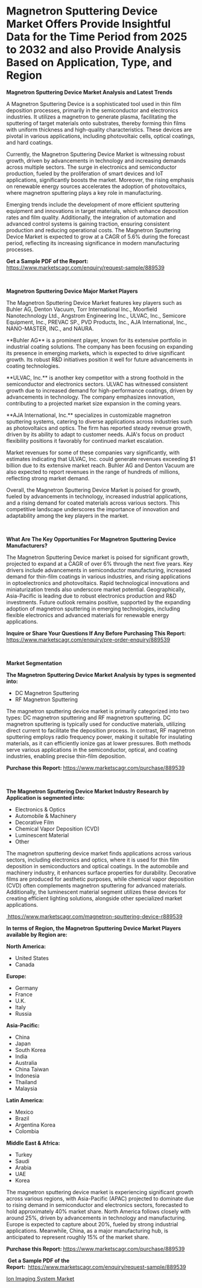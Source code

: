 <p><h1>Magnetron Sputtering Device Market Offers Provide Insightful Data for the Time Period from 2025 to 2032 and also Provide Analysis Based on Application, Type, and Region</h1></p><p><strong>Magnetron Sputtering Device Market Analysis and Latest Trends</strong></p>
<p><p>A Magnetron Sputtering Device is a sophisticated tool used in thin film deposition processes, primarily in the semiconductor and electronics industries. It utilizes a magnetron to generate plasma, facilitating the sputtering of target materials onto substrates, thereby forming thin films with uniform thickness and high-quality characteristics. These devices are pivotal in various applications, including photovoltaic cells, optical coatings, and hard coatings.</p><p>Currently, the Magnetron Sputtering Device Market is witnessing robust growth, driven by advancements in technology and increasing demands across multiple sectors. The surge in electronics and semiconductor production, fueled by the proliferation of smart devices and IoT applications, significantly boosts the market. Moreover, the rising emphasis on renewable energy sources accelerates the adoption of photovoltaics, where magnetron sputtering plays a key role in manufacturing.</p><p>Emerging trends include the development of more efficient sputtering equipment and innovations in target materials, which enhance deposition rates and film quality. Additionally, the integration of automation and advanced control systems is gaining traction, ensuring consistent production and reducing operational costs. The Magnetron Sputtering Device Market is expected to grow at a CAGR of 5.6% during the forecast period, reflecting its increasing significance in modern manufacturing processes.</p></p>
<p><strong>Get a Sample PDF of the Report:&nbsp;</strong> <a href="https://www.marketscagr.com/enquiry/request-sample/889539?utm_campaign=2097&utm_medium=2&utm_source=Github&utm_content=ia&utm_term=18022025&utm_id=magnetron-sputtering-device">https://www.marketscagr.com/enquiry/request-sample/889539</a></p>
<p>&nbsp;</p>
<p><strong>Magnetron Sputtering Device Major Market Players</strong></p>
<p><p>The Magnetron Sputtering Device Market features key players such as Buhler AG, Denton Vacuum, Torr International Inc., Moorfield Nanotechnology Ltd., Angstrom Engineering Inc., ULVAC, Inc., Semicore Equipment, Inc., PREVAC SP., PVD Products, Inc., AJA International, Inc., NANO-MASTER, INC., and NAURA. </p><p>**Buhler AG** is a prominent player, known for its extensive portfolio in industrial coating solutions. The company has been focusing on expanding its presence in emerging markets, which is expected to drive significant growth. Its robust R&D initiatives position it well for future advancements in coating technologies.</p><p>**ULVAC, Inc.** is another key competitor with a strong foothold in the semiconductor and electronics sectors. ULVAC has witnessed consistent growth due to increased demand for high-performance coatings, driven by advancements in technology. The company emphasizes innovation, contributing to a projected market size expansion in the coming years.</p><p>**AJA International, Inc.** specializes in customizable magnetron sputtering systems, catering to diverse applications across industries such as photovoltaics and optics. The firm has reported steady revenue growth, driven by its ability to adapt to customer needs. AJA's focus on product flexibility positions it favorably for continued market escalation.</p><p>Market revenues for some of these companies vary significantly, with estimates indicating that ULVAC, Inc. could generate revenues exceeding $1 billion due to its extensive market reach. Buhler AG and Denton Vacuum are also expected to report revenues in the range of hundreds of millions, reflecting strong market demand.</p><p>Overall, the Magnetron Sputtering Device Market is poised for growth, fueled by advancements in technology, increased industrial applications, and a rising demand for coated materials across various sectors. This competitive landscape underscores the importance of innovation and adaptability among the key players in the market.</p></p>
<p>&nbsp;</p>
<p><strong>What Are The Key Opportunities For Magnetron Sputtering Device Manufacturers?</strong></p>
<p><p>The Magnetron Sputtering Device market is poised for significant growth, projected to expand at a CAGR of over 6% through the next five years. Key drivers include advancements in semiconductor manufacturing, increased demand for thin-film coatings in various industries, and rising applications in optoelectronics and photovoltaics. Rapid technological innovations and miniaturization trends also underscore market potential. Geographically, Asia-Pacific is leading due to robust electronics production and R&D investments. Future outlook remains positive, supported by the expanding adoption of magnetron sputtering in emerging technologies, including flexible electronics and advanced materials for renewable energy applications.</p></p>
<p><strong>Inquire or Share Your Questions If Any Before Purchasing This Report:</strong> <a href="https://www.marketscagr.com/enquiry/pre-order-enquiry/889539?utm_campaign=2097&utm_medium=2&utm_source=Github&utm_content=ia&utm_term=18022025&utm_id=magnetron-sputtering-device">https://www.marketscagr.com/enquiry/pre-order-enquiry/889539</a></p>
<p>&nbsp;</p>
<p><strong>Market Segmentation</strong></p>
<p><strong>The Magnetron Sputtering Device Market Analysis by types is segmented into:</strong></p>
<p><ul><li>DC Magnetron Sputtering</li><li>RF Magnetron Sputtering</li></ul></p>
<p><p>The magnetron sputtering device market is primarily categorized into two types: DC magnetron sputtering and RF magnetron sputtering. DC magnetron sputtering is typically used for conductive materials, utilizing direct current to facilitate the deposition process. In contrast, RF magnetron sputtering employs radio frequency power, making it suitable for insulating materials, as it can efficiently ionize gas at lower pressures. Both methods serve various applications in the semiconductor, optical, and coating industries, enabling precise thin-film deposition.</p></p>
<p><strong>Purchase this Report:&nbsp;</strong><a href="https://www.marketscagr.com/purchase/889539?utm_campaign=2097&utm_medium=2&utm_source=Github&utm_content=ia&utm_term=18022025&utm_id=magnetron-sputtering-device">https://www.marketscagr.com/purchase/889539</a></p>
<p>&nbsp;</p>
<p><strong>The Magnetron Sputtering Device Market Industry Research by Application is segmented into:</strong></p>
<p><ul><li>Electronics & Optics</li><li>Automobile & Machinery</li><li>Decorative Film</li><li>Chemical Vapor Deposition (CVD)</li><li>Luminescent Material</li><li>Other</li></ul></p>
<p><p>The magnetron sputtering device market finds applications across various sectors, including electronics and optics, where it is used for thin film deposition in semiconductors and optical coatings. In the automobile and machinery industry, it enhances surface properties for durability. Decorative films are produced for aesthetic purposes, while chemical vapor deposition (CVD) often complements magnetron sputtering for advanced materials. Additionally, the luminescent material segment utilizes these devices for creating efficient lighting solutions, alongside other specialized market applications.</p></p>
<p><a href="https://www.marketscagr.com/magnetron-sputtering-device-r889539?utm_campaign=2097&utm_medium=2&utm_source=Github&utm_content=ia&utm_term=18022025&utm_id=magnetron-sputtering-device">&nbsp;https://www.marketscagr.com/magnetron-sputtering-device-r889539</a></p>
<p><strong>In terms of Region, the Magnetron Sputtering Device Market Players available by Region are:</strong></p>
<p>
    <p> <strong> North America: </strong>
        <ul>
            <li>United States</li>
            <li>Canada</li>
        </ul>
        </p> 
    <p> <strong> Europe: </strong>
        <ul>
            <li>Germany</li>
            <li>France</li>
            <li>U.K.</li>
            <li>Italy</li>
            <li>Russia</li>
        </ul>
        </p> 
    <p> <strong> Asia-Pacific: </strong>
        <ul>
            <li>China</li>
            <li>Japan</li>
            <li>South Korea</li>
            <li>India</li>
            <li>Australia</li>
            <li>China Taiwan</li>
            <li>Indonesia</li>
            <li>Thailand</li>
            <li>Malaysia</li>
        </ul>
        </p> 
    <p> <strong> Latin America: </strong>
        <ul>
            <li>Mexico</li>
            <li>Brazil</li>
            <li>Argentina Korea</li>
            <li>Colombia</li>
        </ul>
        </p> 
    <p> <strong> Middle East & Africa: </strong>
        <ul>
            <li>Turkey</li>
            <li>Saudi</li>
            <li>Arabia</li>
            <li>UAE</li>
            <li>Korea</li>
        </ul>
    </p>
    </p>
<p><p>The magnetron sputtering device market is experiencing significant growth across various regions, with Asia-Pacific (APAC) projected to dominate due to rising demand in semiconductor and electronics sectors, forecasted to hold approximately 40% market share. North America follows closely with around 25%, driven by advancements in technology and manufacturing. Europe is expected to capture about 20%, fueled by strong industrial applications. Meanwhile, China, as a major manufacturing hub, is anticipated to represent roughly 15% of the market share.</p></p>
<p><strong>Purchase this Report: </strong><a href="https://www.marketscagr.com/purchase/889539?utm_campaign=2097&utm_medium=2&utm_source=Github&utm_content=ia&utm_term=18022025&utm_id=magnetron-sputtering-device">https://www.marketscagr.com/purchase/889539</a></p>
<p>&nbsp;<strong>Get a Sample PDF of the Report:&nbsp;&nbsp;</strong><a href="https://www.marketscagr.com/enquiry/request-sample/889539?utm_campaign=2097&utm_medium=2&utm_source=Github&utm_content=ia&utm_term=18022025&utm_id=magnetron-sputtering-device">https://www.marketscagr.com/enquiry/request-sample/889539</a></p>
<p><strong></strong></p>
<p><p><a href="https://github.com/FlorianWolf90/Market-Research-Report-List-1/blob/main/ion-imaging-system-market.md?utm_campaign=2097&utm_medium=2&utm_source=Github&utm_content=ia&utm_term=18022025&utm_id=magnetron-sputtering-device">Ion Imaging System Market</a></p></p>